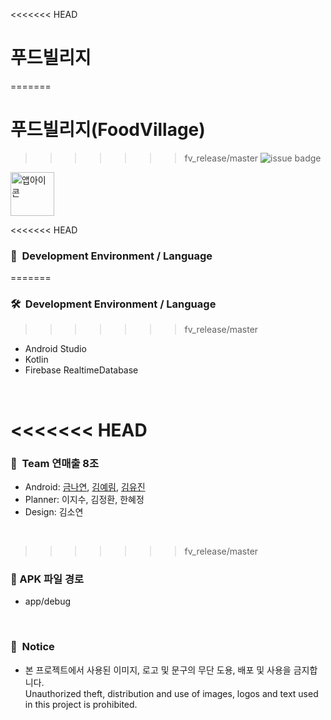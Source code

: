 <<<<<<< HEAD
# 푸드빌리지
=======
# 푸드빌리지(FoodVillage)
>>>>>>> fv_release/master
![issue badge](https://img.shields.io/badge/platform-Android-brightgreen)

<img width="70" alt="앱아이콘" src="https://user-images.githubusercontent.com/52696359/143584504-86b7ace2-3824-4368-87d3-9b18fc47469b.png">  

<<<<<<< HEAD
### 🌱&nbsp;&nbsp;Development Environment / Language
=======
### 🛠&nbsp;&nbsp;Development Environment / Language
>>>>>>> fv_release/master
- Android Studio
- Kotlin
- Firebase RealtimeDatabase
<br/>

<<<<<<< HEAD
=======
### 👥&nbsp;&nbsp;Team 연매출 8조
- Android: [금나연](https://github.com/NayeonKeum), [김예림](https://github.com/aerimforest), [김유진](https://github.com/yujinkimmn)
- Planner: 이지수, 김정환, 한혜정
- Design: 김소연
<br/>

>>>>>>> fv_release/master
### 🔗 APK 파일 경로
- app/debug

<br/>

### 🔐&nbsp;&nbsp;Notice
- 본 프로젝트에서 사용된 이미지, 로고 및 문구의 무단 도용, 배포 및 사용을 금지합니다.  
  Unauthorized theft, distribution and use of images, logos and text used in this project is prohibited.  
<br/>
